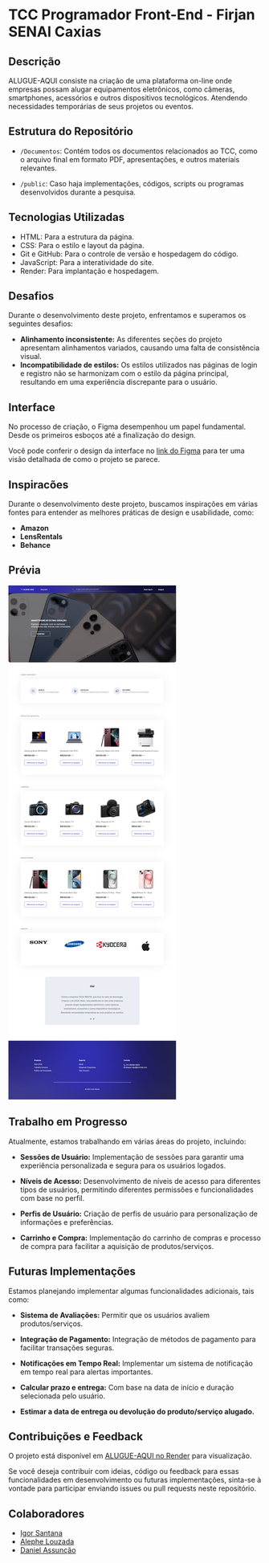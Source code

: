 # TCC Programador Front-End - Firjan SENAI Caxias

## Descrição

ALUGUE-AQUI consiste na criação de uma plataforma on-line onde empresas possam alugar equipamentos eletrônicos, como câmeras, smartphones, acessórios e outros dispositivos tecnológicos. Atendendo necessidades temporárias de seus projetos ou eventos.

## Estrutura do Repositório

- `/Documentos`: Contém todos os documentos relacionados ao TCC, como o arquivo final em formato PDF, apresentações, e outros materiais relevantes.
  
- `/public`: Caso haja implementações, códigos, scripts ou programas desenvolvidos durante a pesquisa.

## Tecnologias Utilizadas

- HTML: Para a estrutura da página.
- CSS: Para o estilo e layout da página.
- Git e GitHub: Para o controle de versão e hospedagem do código.
- JavaScript: Para a interatividade do site.
- Render: Para implantação e hospedagem.

## Desafios

Durante o desenvolvimento deste projeto, enfrentamos e superamos os seguintes desafios:

- **Alinhamento inconsistente:** As diferentes seções do projeto apresentam alinhamentos variados, causando uma falta de consistência visual.
- **Incompatibilidade de estilos:** Os estilos utilizados nas páginas de login e registro não se harmonizam com o estilo da página principal, resultando em uma experiência discrepante para o usuário.

## Interface

No processo de criação, o Figma desempenhou um papel fundamental. Desde os primeiros esboços até a finalização do design.

Você pode conferir o design da interface no [link do Figma](https://www.figma.com/community/file/1311617896894508958) para ter uma visão detalhada de como o projeto se parece.

## Inspiracões

Durante o desenvolvimento deste projeto, buscamos inspirações em várias fontes para entender as melhores práticas de design e usabilidade, como:

- **Amazon**
- **LensRentals**
- **Behance**

## Prévia
![Captura de Tela do ALUGUE-AQUI](https://github.com/jmbraz/ALUGUE-AQUI/raw/main/Captura-ALUGUE-AQUI.png)

## Trabalho em Progresso

Atualmente, estamos trabalhando em várias áreas do projeto, incluindo:

- **Sessões de Usuário:** Implementação de sessões para garantir uma experiência personalizada e segura para os usuários logados.

- **Níveis de Acesso:** Desenvolvimento de níveis de acesso para diferentes tipos de usuários, permitindo diferentes permissões e funcionalidades com base no perfil.

- **Perfis de Usuário:** Criação de perfis de usuário para personalização de informações e preferências.

- **Carrinho e Compra:** Implementação do carrinho de compras e processo de compra para facilitar a aquisição de produtos/serviços.

## Futuras Implementações

Estamos planejando implementar algumas funcionalidades adicionais, tais como:

- **Sistema de Avaliações:** Permitir que os usuários avaliem produtos/serviços.

- **Integração de Pagamento:** Integração de métodos de pagamento para facilitar transações seguras.

- **Notificações em Tempo Real:** Implementar um sistema de notificação em tempo real para alertas importantes.

- **Calcular prazo e entrega:** Com base na data de início e duração selecionada pelo usuário.

- **Estimar a data de entrega ou devolução do produto/serviço alugado.** 

## Contribuições e Feedback

O projeto está disponível em [ALUGUE-AQUI no Render](https://alugue-aqui.onrender.com) para visualização.

Se você deseja contribuir com ideias, código ou feedback para essas funcionalidades em desenvolvimento ou futuras implementações, sinta-se à vontade para participar enviando issues ou pull requests neste repositório.

## Colaboradores

- [Igor Santana](https://github.com/NaoExisto)
- [Alephe Louzada](https://github.com/Alephelouzada)
- [Daniel Assunção](https://github.com/Danielassuncao99)
